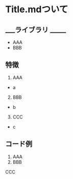 # Title.mdついて
## ___ライブラリ _____

- AAA
- BBB

## 特徴
1. AAA
- a

2. BBB
- b

3. CCC
- c


## コード例
1. AAA
2. BBB

CCC

```js
```